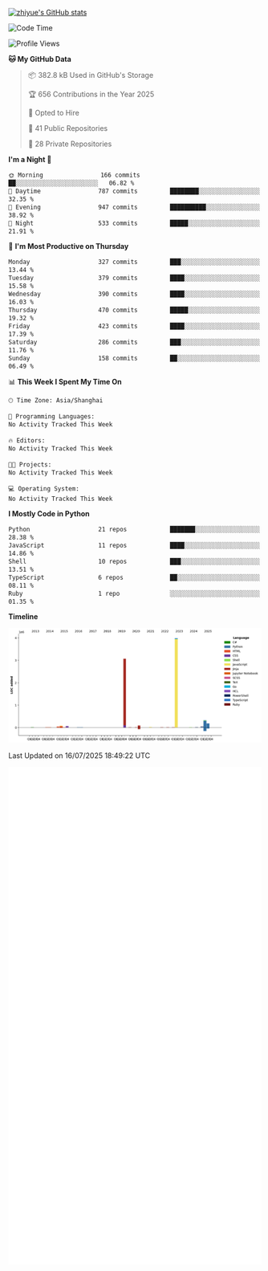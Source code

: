 
[![zhiyue's GitHub stats](https://github-readme-stats.vercel.app/api?username=zhiyue)](https://github.com/anuraghazra/github-readme-stats&&show_icons=true)

<!--START_SECTION:waka-->
![Code Time](http://img.shields.io/badge/Code%20Time-2%2C215%20hrs%2020%20mins-blue)

![Profile Views](http://img.shields.io/badge/Profile%20Views-0-blue)

**🐱 My GitHub Data** 

> 📦 382.8 kB Used in GitHub's Storage 
 > 
> 🏆 656 Contributions in the Year 2025
 > 
> 💼 Opted to Hire
 > 
> 📜 41 Public Repositories 
 > 
> 🔑 28 Private Repositories 
 > 
**I'm a Night 🦉** 

```text
🌞 Morning                166 commits         ██░░░░░░░░░░░░░░░░░░░░░░░   06.82 % 
🌆 Daytime                787 commits         ████████░░░░░░░░░░░░░░░░░   32.35 % 
🌃 Evening                947 commits         ██████████░░░░░░░░░░░░░░░   38.92 % 
🌙 Night                  533 commits         █████░░░░░░░░░░░░░░░░░░░░   21.91 % 
```
📅 **I'm Most Productive on Thursday** 

```text
Monday                   327 commits         ███░░░░░░░░░░░░░░░░░░░░░░   13.44 % 
Tuesday                  379 commits         ████░░░░░░░░░░░░░░░░░░░░░   15.58 % 
Wednesday                390 commits         ████░░░░░░░░░░░░░░░░░░░░░   16.03 % 
Thursday                 470 commits         █████░░░░░░░░░░░░░░░░░░░░   19.32 % 
Friday                   423 commits         ████░░░░░░░░░░░░░░░░░░░░░   17.39 % 
Saturday                 286 commits         ███░░░░░░░░░░░░░░░░░░░░░░   11.76 % 
Sunday                   158 commits         ██░░░░░░░░░░░░░░░░░░░░░░░   06.49 % 
```


📊 **This Week I Spent My Time On** 

```text
🕑︎ Time Zone: Asia/Shanghai

💬 Programming Languages: 
No Activity Tracked This Week

🔥 Editors: 
No Activity Tracked This Week

🐱‍💻 Projects: 
No Activity Tracked This Week

💻 Operating System: 
No Activity Tracked This Week
```

**I Mostly Code in Python** 

```text
Python                   21 repos            ███████░░░░░░░░░░░░░░░░░░   28.38 % 
JavaScript               11 repos            ████░░░░░░░░░░░░░░░░░░░░░   14.86 % 
Shell                    10 repos            ███░░░░░░░░░░░░░░░░░░░░░░   13.51 % 
TypeScript               6 repos             ██░░░░░░░░░░░░░░░░░░░░░░░   08.11 % 
Ruby                     1 repo              ░░░░░░░░░░░░░░░░░░░░░░░░░   01.35 % 
```



**Timeline**

![Lines of Code chart](https://raw.githubusercontent.com/zhiyue/zhiyue/main/assets/bar_graph.png)


 Last Updated on 16/07/2025 18:49:22 UTC
<!--END_SECTION:waka-->

<!-- [![Top Langs](https://github-readme-stats.vercel.app/api/top-langs/?username=zhiyue)](https://github.com/anuraghazra/github-readme-stats) -->

![](./github-metrics.svg)

